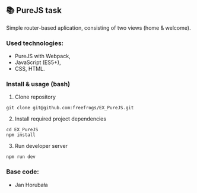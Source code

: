 ## :books: PureJS task

Simple router-based aplication, consisting of two views (home & welcome).

### Used technologies:
* PureJS with Webpack,
* JavaScript (ES5+),
* CSS, HTML.

### Install & usage (bash)
1. Clone repository
```
git clone git@github.com:freefrogs/EX_PureJS.git
```
2. Install required project dependencies
```
cd EX_PureJS
npm install
```
3. Run developer server
```
npm run dev
```

### Base code:
* Jan Horubała